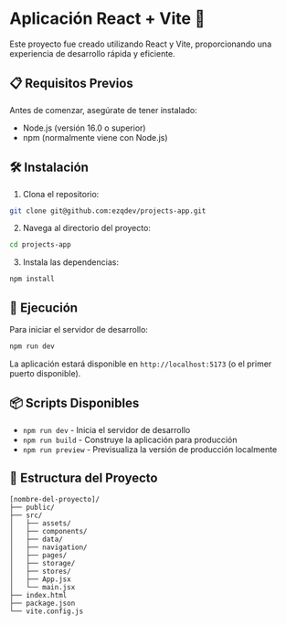# Aplicación React + Vite 🚀

Este proyecto fue creado utilizando React y Vite, proporcionando una experiencia de desarrollo rápida y eficiente.

## 📋 Requisitos Previos

Antes de comenzar, asegúrate de tener instalado:

- Node.js (versión 16.0 o superior)
- npm (normalmente viene con Node.js)

## 🛠️ Instalación

1. Clona el repositorio:
```bash
git clone git@github.com:ezqdev/projects-app.git
```

2. Navega al directorio del proyecto:
```bash
cd projects-app
```

3. Instala las dependencias:
```bash
npm install
```

## 🚀 Ejecución

Para iniciar el servidor de desarrollo:

```bash
npm run dev
```

La aplicación estará disponible en `http://localhost:5173` (o el primer puerto disponible).

## 📦 Scripts Disponibles

- `npm run dev` - Inicia el servidor de desarrollo
- `npm run build` - Construye la aplicación para producción
- `npm run preview` - Previsualiza la versión de producción localmente

## 🔧 Estructura del Proyecto

```
[nombre-del-proyecto]/
├── public/
├── src/
│   ├── assets/
│   ├── components/
│   ├── data/
│   ├── navigation/
│   ├── pages/
│   ├── storage/
│   ├── stores/
│   ├── App.jsx
│   └── main.jsx
├── index.html
├── package.json
└── vite.config.js
```
